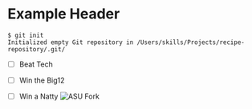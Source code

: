 # Example Header
```
$ git init
Initialized empty Git repository in /Users/skills/Projects/recipe-repository/.git/
```
- [ ] Beat Tech
- [ ] Win the Big12
- [ ] Win a Natty
![ASU Fork](https://cactussports.com/cdn/shop/files/i8z69xdxjf3qshi50sls_1400x.png?v=1752541436)


